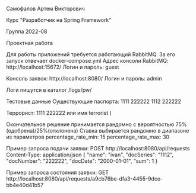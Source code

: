 
<p>Самофалов Артем Викторович</p>
<p>Курс "Разработчик на Spring Framework"</p>
<p>Группа 2022-08</p>

<p>Проектная работа</p>

Для работы приложений требуется работающий RabbitMQ. За его запуск отвечает docker-compose.yml
Адрес консоли RabbitMQ: http://localhost:15672/
Логин и пароль: guest

Консоль заявок: http://localhost:8080/
Логин и пароль: admin

Логи пишутся в каталог /logs/pw/

Тестовые данные
Существующие паспорта:
1111 222222
1112 222222

Террорист:
1111 222222 или имя terrorist )

Окончательное решение принимается рандомно с вероятностью 75%(одобрена)/25%(отклонена)
Ставка выбирается рандомно в диапазоне из параметров 
percentage_rate_min: 15
percentage_rate_max: 30

Пример запроса подачи заявки:
POST http://localhost:8080/api/requests
Content-Type: application/json
{
"name": "ivan",
"docSeries": "1112",
"docNumber": "222222",
"docDate": "2000-01-01",
"sum": 1
}

Пример запроса состояния заявки:
GET http://localhost:8080/api/requests/a9cb76be-dfa3-4455-9dce-bb4e40d41b57